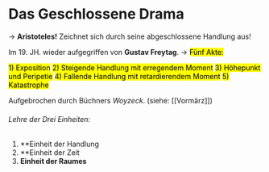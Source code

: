 
# Das Geschlossene Drama
-> **Aristoteles!**
Zeichnet sich durch seine abgeschlossene Handlung aus!

Im 19. JH. wieder aufgegriffen von **Gustav Freytag**.
-> <mark style="background: [[CACFD9A6]];">Fünf Akte:</mark>  

<mark style="background: [[D2B3FFA6]];">1) Exposition</mark> 
<mark style="background: [[ADCCFFA6]];">2) Steigende Handlung mit erregendem Moment</mark> 
<mark style="background: [[ABF7F7A6]];">3) Höhepunkt und Peripetie</mark> 
<mark style="background: [[BBFABBA6]];">4) Fallende Handlung mit retardierendem Moment</mark> 
<mark style="background: [[FFF3A3A6]];">5) Katastrophe</mark> 

Aufgebrochen durch Büchners *Woyzeck*. (siehe: [[Vormärz]])


###### Lehre der Drei Einheiten:

1) **Einheit der Handlung
2) **Einheit der Zeit
3) **Einheit der Raumes**


